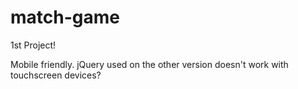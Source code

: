 # match-game
1st Project!

Mobile friendly. jQuery used on the other version doesn't work with touchscreen devices?
